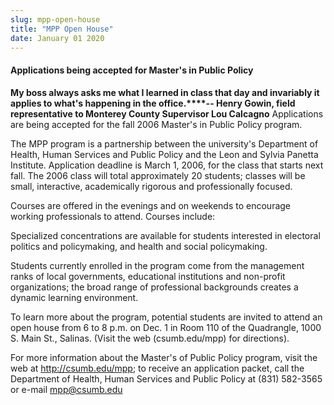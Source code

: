 ```yaml
---
slug: mpp-open-house
title: "MPP Open House"
date: January 01 2020
---
```


<h4>Applications being accepted for Master's in Public Policy</h4><p><strong>My boss always asks me what I learned in class that day and invariably it applies to what's happening in the office.****-- Henry Gowin, field representative to Monterey County Supervisor Lou Calcagno</strong> Applications are being accepted for the fall 2006 Master's in Public Policy program.
</p><p>The MPP program is a partnership between the university's Department of Health, Human Services and Public Policy and the Leon and Sylvia Panetta Institute. Application deadline is March 1, 2006, for the class that starts next fall. The 2006 class will total approximately 20 students; classes will be small, interactive, academically rigorous and professionally focused.
</p><p>Courses are offered in the evenings and on weekends to encourage working professionals to attend. Courses include:
</p><p>Specialized concentrations are available for students interested in electoral politics and policymaking, and health and social policymaking.
</p><p>Students currently enrolled in the program come from the management ranks of local governments, educational institutions and non-profit organizations; the broad range of professional backgrounds creates a dynamic learning environment.
</p><p>To learn more about the program, potential students are invited to attend an open house from 6 to 8 p.m. on Dec. 1 in Room 110 of the Quadrangle, 1000 S. Main St., Salinas. (Visit the web (csumb.edu/mpp) for directions).
</p><p>For more information about the Master's of Public Policy program, visit the web at <a href="http://csumb.edu/mpp;" title="http://csumb.edu/mpp;">http://csumb.edu/mpp;</a> to receive an application packet, call the Department of Health, Human Services and Public Policy at (831) 582-3565 or e-mail <a href="&#x6d;&#97;&#x69;&#x6c;&#116;&#x6f;&#58;&#109;&#x70;&#112;&#64;&#x63;&#115;&#117;&#x6d;&#98;.&#x65;&#100;&#x75;">mpp@csumb.edu</a>
</p>
